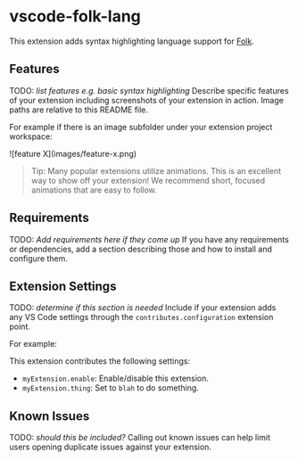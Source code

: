# vscode-folk-lang

This extension adds syntax highlighting language support for [Folk](https://folk.computer).

## Features

TODO: *list features e.g. basic syntax highlighting*
Describe specific features of your extension including screenshots of your extension in action. Image paths are relative to this README file.

For example if there is an image subfolder under your extension project workspace:

\!\[feature X\]\(images/feature-x.png\)

> Tip: Many popular extensions utilize animations. This is an excellent way to show off your extension! We recommend short, focused animations that are easy to follow.

## Requirements

TODO: *Add requirements here if they come up*
If you have any requirements or dependencies, add a section describing those and how to install and configure them.

## Extension Settings

TODO: *determine if this section is needed*
Include if your extension adds any VS Code settings through the `contributes.configuration` extension point.

For example:

This extension contributes the following settings:

* `myExtension.enable`: Enable/disable this extension.
* `myExtension.thing`: Set to `blah` to do something.

## Known Issues

TODO: *should this be included?*
Calling out known issues can help limit users opening duplicate issues against your extension.